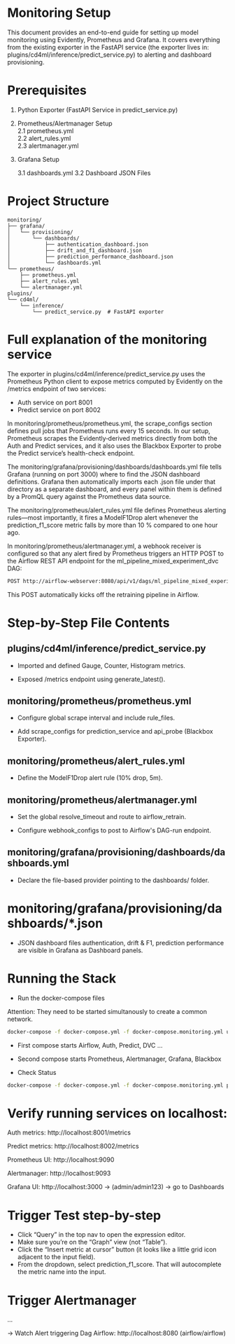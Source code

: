 # Monitoring Setup

This document provides an end-to-end guide for setting up model monitoring using Evidently, Prometheus and Grafana. 
It covers everything from the existing exporter in the FastAPI service (the exporter lives in: plugins/cd4ml/inference/predict_service.py) 
to alerting and dashboard provisioning.


# Prerequisites
1. Python Exporter (FastAPI Service in predict_service.py)

2. Prometheus/Alertmanager Setup  
  2.1 prometheus.yml  
  2.2 alert_rules.yml  
  2.3 alertmanager.yml  

3. Grafana Setup

    3.1 dashboards.yml
    3.2 Dashboard JSON Files

# Project Structure
```text
monitoring/
├── grafana/
│   └── provisioning/
│       └── dashboards/
│           ├── authentication_dashboard.json
│           ├── drift_and_f1_dashboard.json
│           ├── prediction_performance_dashboard.json
│           └── dashboards.yml
└── prometheus/
    ├── prometheus.yml
    ├── alert_rules.yml
    └── alertmanager.yml
plugins/
└── cd4ml/
    └── inference/
        └── predict_service.py  # FastAPI exporter
```

# Full explanation of the monitoring service

The exporter in plugins/cd4ml/inference/predict_service.py uses the Prometheus Python client to expose metrics computed by Evidently on the /metrics endpoint of two services:

- Auth service on port 8001
- Predict service on port 8002

In monitoring/prometheus/prometheus.yml, the scrape_configs section defines pull jobs that Prometheus runs every 15 seconds. In our setup, Prometheus scrapes the Evidently‐derived metrics directly from both the Auth and Predict services, and it also uses the Blackbox Exporter to probe the Predict service’s health-check endpoint.

The monitoring/grafana/provisioning/dashboards/dashboards.yml file tells Grafana (running on port 3000) where to find the JSON dashboard definitions. Grafana then automatically imports each .json file under that directory as a separate dashboard, and every panel within them is defined by a PromQL query against the Prometheus data source.

The monitoring/prometheus/alert_rules.yml file defines Prometheus alerting rules—most importantly, it fires a ModelF1Drop alert whenever the prediction_f1_score metric falls by more than 10 % compared to one hour ago.

In monitoring/prometheus/alertmanager.yml, a webhook receiver is configured so that any alert fired by Prometheus triggers an HTTP POST to the Airflow REST API endpoint for the ml_pipeline_mixed_experiment_dvc DAG:

```bash
POST http://airflow-webserver:8080/api/v1/dags/ml_pipeline_mixed_experiment_dvc/dagRuns
```

This POST automatically kicks off the retraining pipeline in Airflow.

# Step-by-Step File Contents

## plugins/cd4ml/inference/predict_service.py

- Imported and defined Gauge, Counter, Histogram metrics.

- Exposed /metrics endpoint using generate_latest().

## monitoring/prometheus/prometheus.yml

- Configure global scrape interval and include rule_files.

- Add scrape_configs for prediction_service and api_probe (Blackbox Exporter).

## monitoring/prometheus/alert_rules.yml

- Define the ModelF1Drop alert rule (10% drop, 5m).

## monitoring/prometheus/alertmanager.yml

- Set the global resolve_timeout and route to airflow_retrain.

- Configure webhook_configs to post to Airflow's DAG-run endpoint.

## monitoring/grafana/provisioning/dashboards/dashboards.yml

- Declare the file-based provider pointing to the dashboards/ folder.

# monitoring/grafana/provisioning/dashboards/*.json

- JSON dashboard files authentication, drift & F1, prediction performance are visible in Grafana as Dashboard panels.


# Running the Stack

- Run the docker-compose files 

Attention: They need to be started simultanously to create a common network.
```bash
docker-compose -f docker-compose.yml -f docker-compose.monitoring.yml up --build -d
``` 

- First compose starts Airflow, Auth, Predict, DVC ...
- Second compose starts Prometheus, Alertmanager, Grafana, Blackbox

- Check Status
```bash
docker-compose -f docker-compose.yml -f docker-compose.monitoring.yml ps
```


# Verify running services on localhost:

Auth metrics: http://localhost:8001/metrics  

Predict metrics: http://localhost:8002/metrics  

Prometheus UI: http://localhost:9090

Alertmanager: http://localhost:9093

Grafana UI: http://localhost:3000 -> (admin/admin123) -> go to Dashboards

# Trigger Test step-by-step

- Click “Query” in the top nav to open the expression editor.
- Make sure you’re on the “Graph” view (not “Table”).
- Click the “Insert metric at cursor” button (it looks like a little grid icon adjacent to the input field).
- From the dropdown, select prediction_f1_score. That will autocomplete the metric name into the input.

# Trigger Alertmanager

...


-> Watch Alert triggering Dag Airflow: http://localhost:8080 (airflow/airflow)